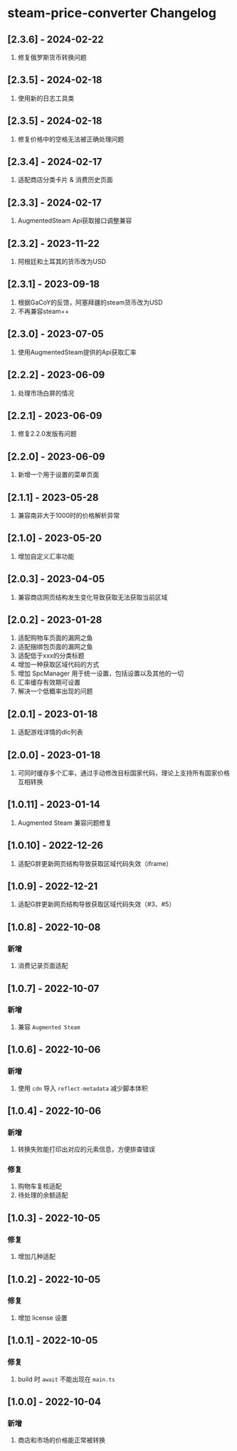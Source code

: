 <!-- Keep a Changelog guide -> https://keepachangelog.com -->

# steam-price-converter Changelog

## [2.3.6] - 2024-02-22

1. 修复俄罗斯货币转换问题

## [2.3.5] - 2024-02-18

1. 使用新的日志工具类

## [2.3.5] - 2024-02-18

1. 修复价格中的空格无法被正确处理问题

## [2.3.4] - 2024-02-17

1. 适配商店分类卡片 & 消费历史页面

## [2.3.3] - 2024-02-17

1. AugmentedSteam Api获取接口调整兼容

## [2.3.2] - 2023-11-22

1. 阿根廷和土耳其的货币改为USD

## [2.3.1] - 2023-09-18

1. 根据GaCoY的反馈，阿塞拜疆的steam货币改为USD
2. 不再兼容steam++

## [2.3.0] - 2023-07-05

1. 使用AugmentedSteam提供的Api获取汇率

## [2.2.2] - 2023-06-09

1. 处理市场白屏的情况

## [2.2.1] - 2023-06-09

1. 修复2.2.0发版有问题

## [2.2.0] - 2023-06-09

1. 新增一个用于设置的菜单页面

## [2.1.1] - 2023-05-28

1. 兼容南非大于1000时的价格解析异常

## [2.1.0] - 2023-05-20

1. 增加自定义汇率功能

## [2.0.3] - 2023-04-05

1. 兼容商店网页结构发生变化导致获取无法获取当前区域

## [2.0.2] - 2023-01-28

1. 适配购物车页面的漏网之鱼
2. 适配捆绑包页面的漏网之鱼
3. 适配低于xxx的分类标题
4. 增加一种获取区域代码的方式
5. 增加 SpcManager 用于统一设置，包括设置以及其他的一切
6. 汇率缓存有效期可设置
7. 解决一个低概率出现的问题

## [2.0.1] - 2023-01-18

1. 适配游戏详情的dlc列表

## [2.0.0] - 2023-01-18

1. 可同时缓存多个汇率，通过手动修改目标国家代码，理论上支持所有国家价格互相转换

## [1.0.11] - 2023-01-14

1. Augmented Steam 兼容问题修复

## [1.0.10] - 2022-12-26

1. 适配G胖更新网页结构导致获取区域代码失效（iframe）

## [1.0.9] - 2022-12-21

1. 适配G胖更新网页结构导致获取区域代码失效（#3、#5）

## [1.0.8] - 2022-10-08

### 新增

1. 消费记录页面适配

## [1.0.7] - 2022-10-07

### 新增

1. 兼容 `Augmented Steam`

## [1.0.6] - 2022-10-06

### 新增

1. 使用 `cdn` 导入 `reflect-metadata` 减少脚本体积

## [1.0.4] - 2022-10-06

### 新增

1. 转换失败能打印出对应的元素信息，方便排查错误

### 修复

1. 购物车复核适配
2. 待处理的余额适配

## [1.0.3] - 2022-10-05

### 修复

1. 增加几种适配

## [1.0.2] - 2022-10-05

### 修复

1. 增加 license 设置

## [1.0.1] - 2022-10-05

### 修复

1. build 时 `await` 不能出现在 `main.ts`

## [1.0.0] - 2022-10-04

### 新增

1. 商店和市场的价格能正常被转换
